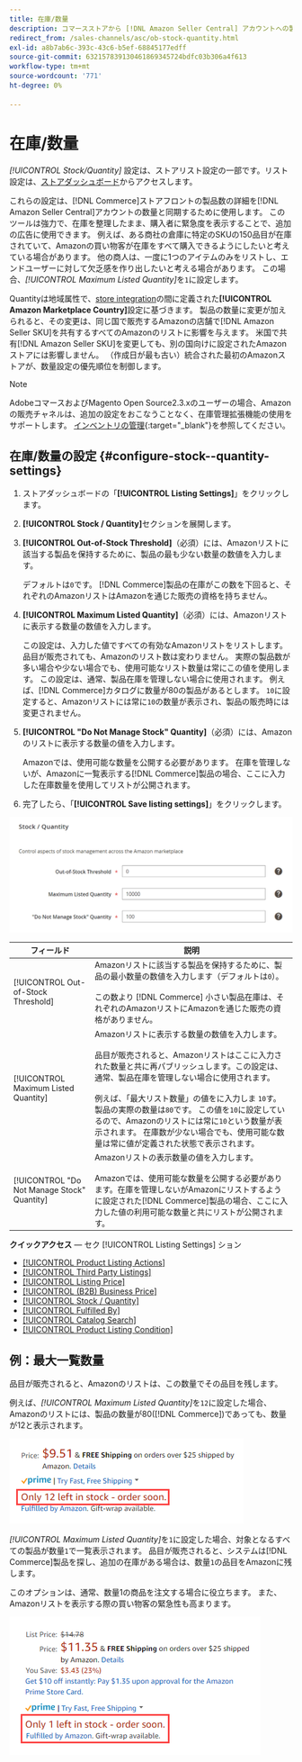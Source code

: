 ```yaml
---
title: 在庫/数量
description: コマースストアから [!DNL Amazon Seller Central] アカウントへの製品数量の詳細の同期を制御するには、在庫/数量の設定を更新します。
redirect_from: /sales-channels/asc/ob-stock-quantity.html
exl-id: a8b7ab6c-393c-43c6-b5ef-68845177edff
source-git-commit: 632157839130461869345724bdfc03b306a4f613
workflow-type: tm+mt
source-wordcount: '771'
ht-degree: 0%

---
```


# 在庫/数量

*[!UICONTROL Stock/Quantity]* 設定は、ストアリスト設定の一部です。リスト設定は、[ストアダッシュボード](./amazon-store-dashboard.md)からアクセスします。

これらの設定は、[!DNL Commerce]ストアフロントの製品数の詳細を[!DNL Amazon Seller Central]アカウントの数量と同期するために使用します。 このツールは強力で、在庫を整理したまま、購入者に緊急度を表示することで、追加の広告に使用できます。 例えば、ある商社の倉庫に特定のSKUの150品目が在庫されていて、Amazonの買い物客が在庫をすべて購入できるようにしたいと考えている場合があります。 他の商人は、一度に1つのアイテムのみをリストし、エンドユーザーに対して欠乏感を作り出したいと考える場合があります。 この場合、*[!UICONTROL Maximum Listed Quantity]*&#x200B;を`1`に設定します。

Quantityは地域属性で、[store integration](./store-integration.md)の間に定義された&#x200B;**[!UICONTROL Amazon Marketplace Country]**&#x200B;設定に基づきます。 製品の数量に変更が加えられると、その変更は、同じ国で販売するAmazonの店舗で[!DNL Amazon Seller SKU]を共有するすべてのAmazonのリストに影響を与えます。 米国で共有[!DNL Amazon Seller SKU]を変更しても、別の国向けに設定されたAmazonストアには影響しません。 （作成日が最も古い）統合された最初のAmazonストアが、数量設定の優先順位を制御します。

>[!NOTE]
>
>AdobeコマースおよびMagento Open Source2.3.xのユーザーの場合、Amazonの販売チャネルは、追加の設定をおこなうことなく、在庫管理拡張機能の使用をサポートします。 [インベントリの管理](https://docs.magento.com/user-guide/v2.3/catalog/inventory-management.html){:target=&quot;_blank&quot;}を参照してください。

## 在庫/数量の設定 {#configure-stock--quantity-settings}

1. ストアダッシュボードの「**[!UICONTROL Listing Settings]**」をクリックします。

1. **[!UICONTROL Stock / Quantity]**&#x200B;セクションを展開します。

1. **[!UICONTROL Out-of-Stock Threshold]**（必須）には、Amazonリストに該当する製品を保持するために、製品の最も少ない数量の数値を入力します。

   デフォルトは`0`です。 [!DNL Commerce]製品の在庫がこの数を下回ると、それぞれのAmazonリストはAmazonを通じた販売の資格を持ちません。

1. **[!UICONTROL Maximum Listed Quantity]**（必須）には、Amazonリストに表示する数量の数値を入力します。

   この設定は、入力した値ですべての有効なAmazonリストをリストします。 品目が販売されても、Amazonのリスト数は変わりません。 実際の製品数が多い場合や少ない場合でも、使用可能なリスト数量は常にこの値を使用します。 この設定は、通常、製品在庫を管理しない場合に使用されます。 例えば、[!DNL Commerce]カタログに数量が80の製品があるとします。 `10`に設定すると、Amazonリストには常に`10`の数量が表示され、製品の販売時には変更されません。

1. **[!UICONTROL "Do Not Manage Stock" Quantity]**（必須）には、Amazonのリストに表示する数量の値を入力します。

   Amazonでは、使用可能な数量を公開する必要があります。 在庫を管理しないが、Amazonに一覧表示する[!DNL Commerce]製品の場合、ここに入力した在庫数量を使用してリストが公開されます。

1. 完了したら、「**[!UICONTROL Save listing settings]**」をクリックします。

![在庫/数量の設定](assets/amazon-stock-quantity.png)

| フィールド | 説明 |
|---|---|
| [!UICONTROL Out-of-Stock Threshold] | Amazonリストに該当する製品を保持するために、製品の最小数量の数値を入力します（デフォルトは`0`）。<br><br>この数より [!DNL Commerce] 小さい製品在庫は、それぞれのAmazonリストにAmazonを通じた販売の資格がありません。 |
| [!UICONTROL Maximum Listed Quantity] | Amazonリストに表示する数量の数値を入力します。<br><br>品目が販売されると、Amazonリストはここに入力された数量と共に再パブリッシュします。この設定は、通常、製品在庫を管理しない場合に使用されます。<br><br>例えば、「最大リスト数量」の値をに入力しま `10`す。製品の実際の数量は`80`です。 この値を`10`に設定しているので、Amazonのリストには常に`10`という数量が表示されます。 在庫数が少ない場合でも、使用可能な数量は常に値が定義された状態で表示されます。 |
| [!UICONTROL "Do Not Manage Stock" Quantity] | Amazonリストの表示数量の値を入力します。<br><br>Amazonでは、使用可能な数量を公開する必要があります。在庫を管理しないがAmazonにリストするように設定された[!DNL Commerce]製品の場合、ここに入力した値の利用可能な数量と共にリストが公開されます。 |

**クイックアクセス**  — セク [!UICONTROL Listing Settings] ション

- [[!UICONTROL Product Listing Actions]](./product-listing-actions.md)
- [[!UICONTROL Third Party Listings]](./third-party-listing-settings.md)
- [[!UICONTROL Listing Price]](./listing-price.md)
- [[!UICONTROL (B2B) Business Price]](./business-pricing.md)
- [[!UICONTROL Stock / Quantity]](./stock-quantity.md)
- [[!UICONTROL Fulfilled By]](./fulfilled-by.md)
- [[!UICONTROL Catalog Search]](./catalog-search.md)
- [[!UICONTROL Product Listing Condition]](./product-listing-condition.md)

## 例：最大一覧数量

品目が販売されると、Amazonのリストは、この数量でその品目を残します。

例えば、*[!UICONTROL Maximum Listed Quantity]*&#x200B;を`12`に設定した場合、Amazonのリストには、製品の数量が80([!DNL Commerce])であっても、数量が12と表示されます。

![最大リスト数量の例1](assets/amazon-max-listed-quantity.png)

*[!UICONTROL Maximum Listed Quantity]*&#x200B;を`1`に設定した場合、対象となるすべての製品が数量`1`で一覧表示されます。 品目が販売されると、システムは[!DNL Commerce]製品を探し、追加の在庫がある場合は、数量`1`の品目をAmazonに残します。

このオプションは、通常、数量1の商品を注文する場合に役立ちます。 また、Amazonリストを表示する際の買い物客の緊急性も高まります。

![最大リスト数量の例2](assets/amazon-max-listed-quantity-1.png)
